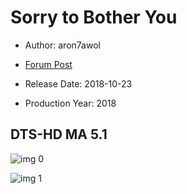 # Sorry to Bother You

* Author: aron7awol

* [Forum Post](https://www.avsforum.com/threads/bass-eq-for-filtered-movies.2995212/post-56994824)

* Release Date: 2018-10-23
* Production Year: 2018

## DTS-HD MA 5.1

![img 0](https://i.imgur.com/O92ZAEO.jpg)

![img 1](https://i.imgur.com/QGBulb7.jpg)

